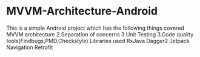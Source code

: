 # MVVM-Architecture-Android
This is a simple Android project which has the following things covered  MVVM architecture 2.Separation of concerns 3.Unit Testing 3.Code quality tools(Findbugs,PMD,Checkstyle) Libraries used RxJava Dagger2 Jetpack Navigation Retrofit

